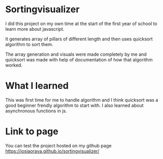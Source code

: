 # Sortingvisualizer

I did this project on my own time at the start of the first year of school to learn more about javascript.

It generates array of pillars of different length and then uses quicksort algorithm to sort them.

The array generation and visuals were made completely by me and quicksort was made with help of documentation of how that algorithm worked.

# What I learned

This was first time for me to handle algorithm and I think quicksort was a good beginner frendly algorithm to start with. I also learned about asynchronous functions in js.

# Link to page
You can test the project hosted on my github page https://josiaorava.github.io/sortingvisualizer/

